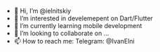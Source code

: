 - 👋 Hi, I’m @ielnitskiy
- 👀 I’m interested in develemepent on Dart/Flutter
- 🌱 I’m currently learning  mobile development
- 💞️ I’m looking to collaborate on ...
- 📫 How to reach me:
Telegram: @IvanElni


<!---
ielnitskiy/ielnitskiy is a ✨ special ✨ repository because its `README.md` (this file) appears on your GitHub profile.
You can click the Preview link to take a look at your changes.
--->
